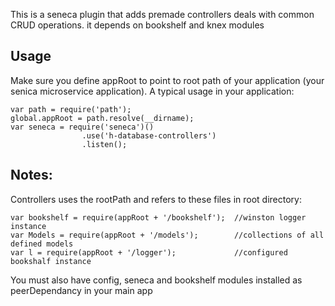 This is a seneca plugin that adds premade controllers deals with common CRUD operations.
it depends on bookshelf and knex modules

Usage
-----
Make sure you define appRoot to point to root path of your application (your senica microservice application).
A typical usage in your application:
```
var path = require('path');
global.appRoot = path.resolve(__dirname);
var seneca = require('seneca')()
                .use('h-database-controllers')
                .listen();
```


Notes:
------
Controllers uses the rootPath and refers to these files in root directory:

```
var bookshelf = require(appRoot + '/bookshelf');  //winston logger instance
var Models = require(appRoot + '/models');        //collections of all defined models 
var l = require(appRoot + '/logger');             //configured bookshalf instance
```

You must also have config, seneca and bookshelf modules installed as peerDependancy in your main app
